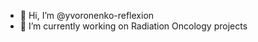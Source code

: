 - 👋 Hi, I’m @yvoronenko-reflexion
- 🌱 I’m currently working on Radiation Oncology projects
<!---
- 👀 I’m interested in ...

- 💞️ I’m looking to collaborate on ...
- 📫 How to reach me ...
yvoronenko-reflexion/yvoronenko-reflexion is a ✨ special ✨ repository because its `README.md` (this file) appears on your GitHub profile.
You can click the Preview link to take a look at your changes.
--->
